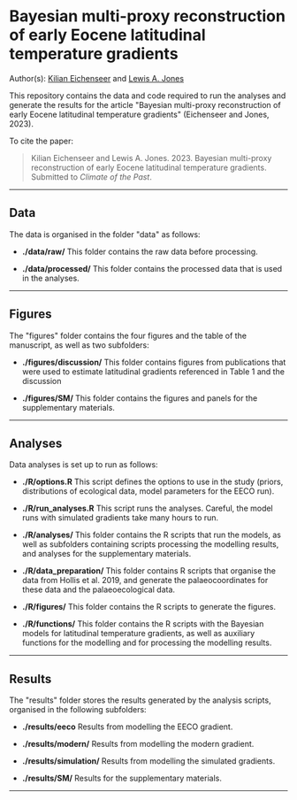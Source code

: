 # Bayesian multi-proxy reconstruction of early Eocene latitudinal temperature gradients

Author(s): [Kilian Eichenseer](mailto:kilian.eichenseer@durham.ac.uk) and [Lewis A. Jones](mailto:LewisA.Jones@outlook.com)

This repository contains the data and code required to run the analyses and generate the results for the article "Bayesian multi-proxy reconstruction of early Eocene latitudinal temperature gradients" (Eichenseer and Jones, 2023). 

To cite the paper: 
> Kilian Eichenseer and Lewis A. Jones. 2023. Bayesian multi-proxy reconstruction of early Eocene latitudinal temperature gradients. Submitted to *Climate of the Past*.

-------

## Data
The data is organised in the folder "data" as follows:

* **./data/raw/**
This folder contains the raw data before processing.

* **./data/processed/**
This folder contains the processed data that is used in the analyses.

-------

## Figures
The "figures" folder contains the four figures and the table of the manuscript, 
as well as two subfolders:

* **./figures/discussion/**
This folder contains figures from publications that were used
to estimate latitudinal gradients referenced in Table 1 and the discussion

* **./figures/SM/**
This folder contains the figures and panels for the supplementary materials.

-------

## Analyses
Data analyses is set up to run as follows:

* **./R/options.R**
This script defines the options to use in the study (priors, distributions of
ecological data, model parameters for the EECO run).

* **./R/run_analyses.R**
This script runs the analyses. Careful, the model runs with simulated gradients
take many hours to run.

* **./R/analyses/**
This folder contains the R scripts that run the models, as well as subfolders
containing scripts processing the modelling results, and analyses for the 
supplementary materials.

* **./R/data_preparation/**
This folder contains R scripts that organise the data from Hollis et al. 2019, 
and generate the palaeocoordinates for these data and the palaeoecological data.

* **./R/figures/**
This folder contains the R scripts to generate the figures.

* **./R/functions/**
This folder contains the R scripts with the Bayesian models for latitudinal 
temperature gradients, as well as auxiliary functions for the modelling and for
processing the modelling results.

-------

## Results
The "results" folder stores the results generated by the 
analysis scripts, organised in the following subfolders:

* **./results/eeco**
Results from modelling the EECO gradient.

* **./results/modern/**
Results from modelling the modern gradient.

* **./results/simulation/**
Results from modelling the simulated gradients.

* **./results/SM/**
Results for the supplementary materials.

-------
